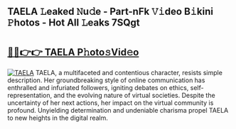 ## TAELA 𝙻eaked 𝙽u𝚍e - Part-nFk 𝚅𝚒deo B𝚒kini 𝙿hotos - Hot All 𝙻eaks 7SQgt

# <h2><a href="http://ld20kmm.urlbe.top/?page=TAELA">🔗🔗👉👉 TAELA P𝚑oto𝚜Vid𝚎o</a></h2>

[![TAELA](https://i.imgur.com/eBuTRDB.gif)](http://ld20kmm.urlbe.top/?page=TAELA)
TAELA, a multifaceted and contentious character, resists simple description. Her groundbreaking style of online communication has enthralled and infuriated followers, igniting debates on ethics, self-representation, and the evolving nature of virtual societies. Despite the uncertainty of her next actions, her impact on the virtual community is profound. Unyielding determination and undeniable charisma propel TAELA to new heights in the digital realm.
